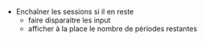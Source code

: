 - Enchaîner les sessions si il en reste
  - faire disparaitre les input
  - afficher à la place le nombre de périodes restantes